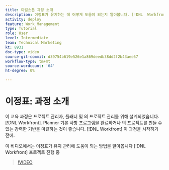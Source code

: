```yaml
---
title: 마일스톤 과정 소개
description: 이정표가 유지하는 데 어떻게 도움이 되는지 알아봅니다. [!DNL  Workfront] 프로젝트 진행 중
activity: deploy
feature: Work Management
type: Tutorial
role: User
level: Intermediate
team: Technical Marketing
kt: 8931
doc-type: video
source-git-commit: d39754b619e526e1a869deedb38dd2f2b43aee57
workflow-type: tm+mt
source-wordcount: '64'
ht-degree: 0%

---
```


# 이정표: 과정 소개

이 교육 과정은 프로젝트 관리자, 플래너 및 의 프로젝트 관리를 위해 설계되었습니다. [!DNL Workfront]. Planner 기본 사항 프로그램을 완료하거나 의 프로젝트를 만들 수 있는 강력한 기반을 마련하는 것이 좋습니다. [!DNL Workfront] 이 과정을 시작하기 전에.

이 비디오에서는 이정표가 유지 관리에 도움이 되는 방법을 알아봅니다 [!DNL  Workfront] 프로젝트 진행 중

>[!VIDEO](https://video.tv.adobe.com/v/335203/?quality=12)
